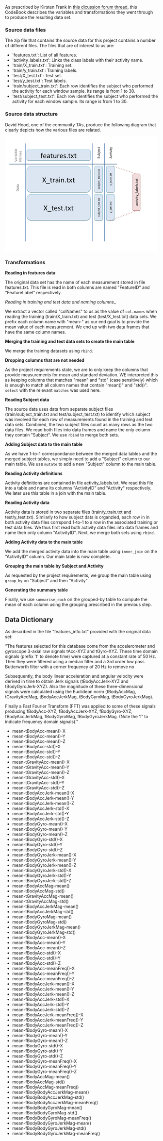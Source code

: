 As prescribed by Kirsten Frank in [this dicussion forum thread](https://class.coursera.org/getdata-007/forum/thread?thread_id=28), this CodeBook describes the variables and transformations they went through to produce the resulting data set.

### Source data files
The zip file that contains the source data for this project contains a number of different files.  The files that are of interest to us are:

 * 'features.txt': List of all features.
 * 'activity_labels.txt': Links the class labels with their activity name.
 * 'train/X_train.txt': Training set.
 * 'train/y_train.txt': Training labels.
 * 'test/X_test.txt': Test set.
 * 'test/y_test.txt': Test labels. 
 * 'train/subject_train.txt': Each row identifies the subject who performed the activity for each window sample. Its range is from 1 to 30. 
 * 'test/subject_test.txt': Each row identifies the subject who performed the activity for each window sample. Its range is from 1 to 30. 

### Source data structure
David Hood, one of the community TAs, produce the following diagram that clearly depicts how the various files are related.

![File Structure](/images/Slide2.png)

### Transformations
__Reading in features data__

The original data set has the name of each measurement stored in file features.txt.  This file is read in both columns are named "FeatureID" and "FeatureLabel" respectively. 

_Reading in training and test data and naming columns__

We extract a vector called "colNames" to us as the value of `col.names` when reading the training (train/X_train.txt) and test (test/X_test.txt) data sets.  We prefix each column name with "mean-" as our end goal is to provide the mean value of each measurement. We end up with two data frames that have the same column names.

__Merging the training and test data sets to create the main table__

We merge the training datasets using `rbind`.

__Dropping columns that are not needed__

As the project requirements state, we are to only keep the columns that provide measurements for mean and standard deviation.  WE interpreted this as keeping columns that matches "mean" and "std" (case sensitively) which is enough to match all column names that contain "mean()" and "std()".  `select` with the relevant `matches` was used here.

__Reading Subject data__

The source data uses data from separate subject files (train/subject_train.txt and test/subject_test.txt) to identify which subject was involved for each row of measurements found in the training and test data sets.  Combined, the two subject files count as many rows as the two data files.  We read both files into data frames and name the only column they contain "Subject". We use `rbind` to merge both sets.

__Adding Subject data to the main table__

As we have 1-to-1 correspondance between the merged data tables and the merged subject tables, we simply need to add a "Subject" column to our main table.  We use `mutate` to add a new "Subject" column to the main table.

__Reading Activity definitions__

Activity definitions are contained in file activity_labels.txt.  We read this file into a table and name its columns "ActivityID" and "Activity" respectively.  We later use this table in a join with the main table.

__Reading Activity data__

Activity data is stored in two separate files (train/y_train.txt and test/y_test.txt).  Similarly to how subject data is organzied, each row in in both activity data files corrspond 1-to-1 to a row in the associated training or test data files.  We thus first read both activity data files into data frames and name their only column "ActivityID".  Next, we merge both sets using `rbind`.

__Adding Activity data to the main table__

We add the merged activity data into the main table using `inner_join` on the "ActivityID" column.  Our main table is now complete.

__Grouping the main table by Subject and Activity__

As requested by the project requirements, we group the main table using `group_by` on "Subject" and then "Activity"

__Generating the summary table__

Finally, we use `summarise_each` on the grouped-by table to compute the mean of each column using the grouping prescribed in the previous step.


## Data Dictionary

As described in the file "features_info.txt" provided with the original data set:

"The features selected for this database come from the accelerometer and gyroscope 3-axial raw signals tAcc-XYZ and tGyro-XYZ. These time domain signals (prefix 't' to denote time) were captured at a constant rate of 50 Hz. Then they were filtered using a median filter and a 3rd order low pass Butterworth filter with a corner frequency of 20 Hz to remove no

Subsequently, the body linear acceleration and angular velocity were derived in time to obtain Jerk signals (tBodyAccJerk-XYZ and tBodyGyroJerk-XYZ). Also the magnitude of these three-dimensional signals were calculated using the Euclidean norm (tBodyAccMag, tGravityAccMag, tBodyAccJerkMag, tBodyGyroMag, tBodyGyroJerkMag).

Finally a Fast Fourier Transform (FFT) was applied to some of these signals producing fBodyAcc-XYZ, fBodyAccJerk-XYZ, fBodyGyro-XYZ, fBodyAccJerkMag, fBodyGyroMag, fBodyGyroJerkMag. (Note the 'f' to indicate frequency domain signals)."

 * mean-tBodyAcc-mean()-X
 * mean-tBodyAcc-mean()-Y
 * mean-tBodyAcc-mean()-Z
 * mean-tBodyAcc-std()-X
 * mean-tBodyAcc-std()-Y
 * mean-tBodyAcc-std()-Z
 * mean-tGravityAcc-mean()-X
 * mean-tGravityAcc-mean()-Y
 * mean-tGravityAcc-mean()-Z
 * mean-tGravityAcc-std()-X
 * mean-tGravityAcc-std()-Y
 * mean-tGravityAcc-std()-Z
 * mean-tBodyAccJerk-mean()-X
 * mean-tBodyAccJerk-mean()-Y
 * mean-tBodyAccJerk-mean()-Z
 * mean-tBodyAccJerk-std()-X
 * mean-tBodyAccJerk-std()-Y
 * mean-tBodyAccJerk-std()-Z
 * mean-tBodyGyro-mean()-X
 * mean-tBodyGyro-mean()-Y
 * mean-tBodyGyro-mean()-Z
 * mean-tBodyGyro-std()-X
 * mean-tBodyGyro-std()-Y
 * mean-tBodyGyro-std()-Z
 * mean-tBodyGyroJerk-mean()-X
 * mean-tBodyGyroJerk-mean()-Y
 * mean-tBodyGyroJerk-mean()-Z
 * mean-tBodyGyroJerk-std()-X
 * mean-tBodyGyroJerk-std()-Y
 * mean-tBodyGyroJerk-std()-Z
 * mean-tBodyAccMag-mean()
 * mean-tBodyAccMag-std()
 * mean-tGravityAccMag-mean()
 * mean-tGravityAccMag-std()
 * mean-tBodyAccJerkMag-mean()
 * mean-tBodyAccJerkMag-std()
 * mean-tBodyGyroMag-mean()
 * mean-tBodyGyroMag-std()
 * mean-tBodyGyroJerkMag-mean()
 * mean-tBodyGyroJerkMag-std()
 * mean-fBodyAcc-mean()-X
 * mean-fBodyAcc-mean()-Y
 * mean-fBodyAcc-mean()-Z
 * mean-fBodyAcc-std()-X
 * mean-fBodyAcc-std()-Y
 * mean-fBodyAcc-std()-Z
 * mean-fBodyAcc-meanFreq()-X
 * mean-fBodyAcc-meanFreq()-Y
 * mean-fBodyAcc-meanFreq()-Z
 * mean-fBodyAccJerk-mean()-X
 * mean-fBodyAccJerk-mean()-Y
 * mean-fBodyAccJerk-mean()-Z
 * mean-fBodyAccJerk-std()-X
 * mean-fBodyAccJerk-std()-Y
 * mean-fBodyAccJerk-std()-Z
 * mean-fBodyAccJerk-meanFreq()-X
 * mean-fBodyAccJerk-meanFreq()-Y
 * mean-fBodyAccJerk-meanFreq()-Z
 * mean-fBodyGyro-mean()-X
 * mean-fBodyGyro-mean()-Y
 * mean-fBodyGyro-mean()-Z
 * mean-fBodyGyro-std()-X
 * mean-fBodyGyro-std()-Y
 * mean-fBodyGyro-std()-Z
 * mean-fBodyGyro-meanFreq()-X
 * mean-fBodyGyro-meanFreq()-Y
 * mean-fBodyGyro-meanFreq()-Z
 * mean-fBodyAccMag-mean()
 * mean-fBodyAccMag-std()
 * mean-fBodyAccMag-meanFreq()
 * mean-fBodyBodyAccJerkMag-mean()
 * mean-fBodyBodyAccJerkMag-std()
 * mean-fBodyBodyAccJerkMag-meanFreq()
 * mean-fBodyBodyGyroMag-mean()
 * mean-fBodyBodyGyroMag-std()
 * mean-fBodyBodyGyroMag-meanFreq()
 * mean-fBodyBodyGyroJerkMag-mean()
 * mean-fBodyBodyGyroJerkMag-std()
 * mean-fBodyBodyGyroJerkMag-meanFreq()
